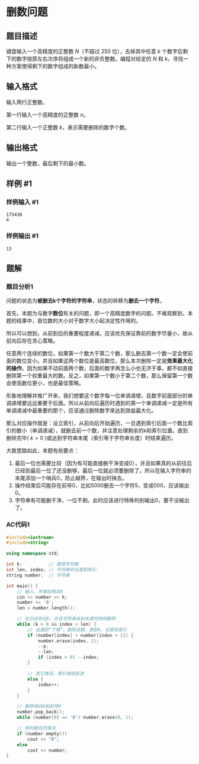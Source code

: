 # 删数问题

## 题目描述

键盘输入一个高精度的正整数 $N$（不超过 $250$ 位），去掉其中任意 $k$ 个数字后剩下的数字按原左右次序将组成一个新的非负整数。编程对给定的 $N$ 和 $k$，寻找一种方案使得剩下的数字组成的新数最小。

## 输入格式

输入两行正整数。

第一行输入一个高精度的正整数 $n$。

第二行输入一个正整数 $k$，表示需要删除的数字个数。

## 输出格式

输出一个整数，最后剩下的最小数。

## 样例 #1

### 样例输入 #1

```
175438 
4
```

### 样例输出 #1

```
13
```

## 题解

### 题目分析1

问题的状态为**被删去k个字符的字符串**，状态的转移为**删去一个字符**。

首先，本题为与数字**数位**有关的问题，即一个高精度数字的问题。不难观察到，本题的结果中，首位数的大小对于数字大小起决定性作用的。

所以可以想到，从前到后的重要程度递减，应该优先保证靠前的数字尽量小，故从前向后存在贪心策略。

任意两个连续的数位，如果第一个数大于第二个数，那么删去第一个数一定会使前面的数位变小。并且如果这两个数位是最高数位，那么本次删除一定是**效果最大化的操作**。因为如果不动前面两个数，后面的数字再怎么小也无济于事，都不如直接删除第一个权重最大的数。反之，如果第一个数小于第二个数，那么保留第一个数会使高数位更小，也是最佳策略。

形象地理解并推广开来，我们想要这个数字每一位单调递增，且数字前面部分的单调递增要远远重要于后面。所以从前向后遍历时遇到的第一个单调递减一定是所有单调递减中最重要的那个，应该通过删除数字来达到效益最大化。

那么对应操作就是：设立索引，从前向后开始遍历，一旦遇到索引后面一个数比索引的数小（单调递减），就删去前一个数，并注意处理剩余的k和索引位置。直到删除完毕( $k = 0$ )或达到字符串末尾（索引等于字符串长度）时结束遍历。

大致思路如此，本题有些要点：

1. 最后一位也需要比较（因为有可能直接删干净变成0），并且如果真的从前往后已经到最后一位了还没删够，最后一位就必须要删除了。所以在输入字符串的末尾添加一个哨兵0，防止越界，在输出时抹去。
2. 操作结束后可能存在前导0，比如5000删去一个字符5，变成000，应该输出0。
3. 字符串有可能删干净，一位不剩。此时应该进行特殊判别输出0，要不没输出了。

### AC代码1

```c++
#include<iostream>
#include<string>

using namespace std;

int k;          // 删除字符数
int len, index; // 字符串的长度和索引
string number;  // 字符串

int main() {
	// 输入，并增加哨兵0
	cin >> number >> k;
	number += '0';
	len = number.length();

	// 在仍旧存在k，并且字符串未到末尾时持续删除
	while (k > 0 && index < len) {
		// 当遇到“下降”，删除该数，更新k、长度和索引
		if (number[index] > number[index + 1]) {
			number.erase(index, 1);
			--k;
			--len;
			if (index > 0) --index;
		}

		// 其它情况，索引继续前进
		else {
			index++;
		}
	}

	// 删除哨兵0和前导0
	number.pop_back();
	while (number[0] == '0') number.erase(0, 1);

	// 特判删完的情况
	if (number.empty())
		cout << "0";
	else
		cout << number;
}
```
